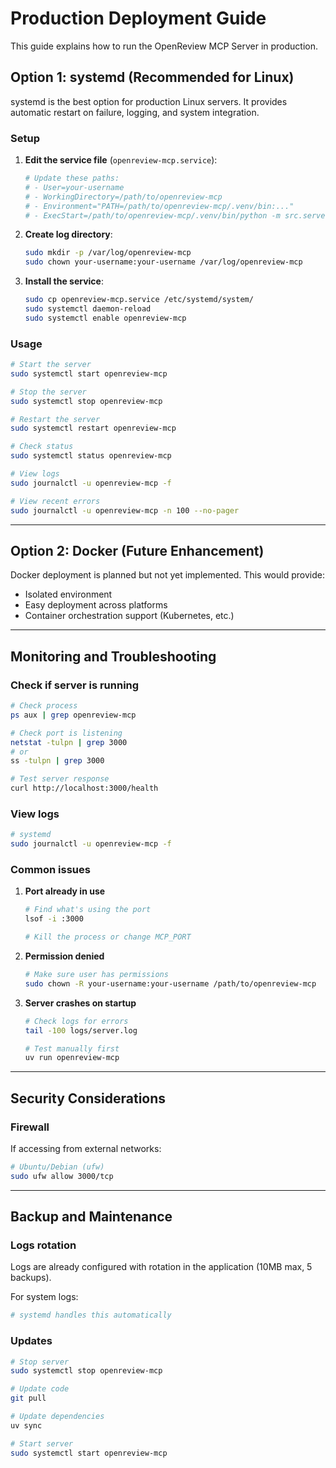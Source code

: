 # Production Deployment Guide

This guide explains how to run the OpenReview MCP Server in production.

## Option 1: systemd (Recommended for Linux)

systemd is the best option for production Linux servers. It provides automatic restart on failure, logging, and system integration.

### Setup

1. **Edit the service file** (`openreview-mcp.service`):
   ```bash
   # Update these paths:
   # - User=your-username
   # - WorkingDirectory=/path/to/openreview-mcp
   # - Environment="PATH=/path/to/openreview-mcp/.venv/bin:..."
   # - ExecStart=/path/to/openreview-mcp/.venv/bin/python -m src.server
   ```

2. **Create log directory**:
   ```bash
   sudo mkdir -p /var/log/openreview-mcp
   sudo chown your-username:your-username /var/log/openreview-mcp
   ```

3. **Install the service**:
   ```bash
   sudo cp openreview-mcp.service /etc/systemd/system/
   sudo systemctl daemon-reload
   sudo systemctl enable openreview-mcp
   ```

### Usage

```bash
# Start the server
sudo systemctl start openreview-mcp

# Stop the server
sudo systemctl stop openreview-mcp

# Restart the server
sudo systemctl restart openreview-mcp

# Check status
sudo systemctl status openreview-mcp

# View logs
sudo journalctl -u openreview-mcp -f

# View recent errors
sudo journalctl -u openreview-mcp -n 100 --no-pager
```
---

## Option 2: Docker (Future Enhancement)

Docker deployment is planned but not yet implemented. This would provide:
- Isolated environment
- Easy deployment across platforms
- Container orchestration support (Kubernetes, etc.)

---

## Monitoring and Troubleshooting

### Check if server is running

```bash
# Check process
ps aux | grep openreview-mcp

# Check port is listening
netstat -tulpn | grep 3000
# or
ss -tulpn | grep 3000

# Test server response
curl http://localhost:3000/health
```

### View logs

```bash
# systemd
sudo journalctl -u openreview-mcp -f
```

### Common issues

1. **Port already in use**
   ```bash
   # Find what's using the port
   lsof -i :3000

   # Kill the process or change MCP_PORT
   ```

2. **Permission denied**
   ```bash
   # Make sure user has permissions
   sudo chown -R your-username:your-username /path/to/openreview-mcp
   ```

3. **Server crashes on startup**
   ```bash
   # Check logs for errors
   tail -100 logs/server.log

   # Test manually first
   uv run openreview-mcp
   ```

---

## Security Considerations

### Firewall

If accessing from external networks:

```bash
# Ubuntu/Debian (ufw)
sudo ufw allow 3000/tcp
```

---

## Backup and Maintenance

### Logs rotation

Logs are already configured with rotation in the application (10MB max, 5 backups).

For system logs:
```bash
# systemd handles this automatically
```

### Updates

```bash
# Stop server
sudo systemctl stop openreview-mcp

# Update code
git pull

# Update dependencies
uv sync

# Start server
sudo systemctl start openreview-mcp
```
